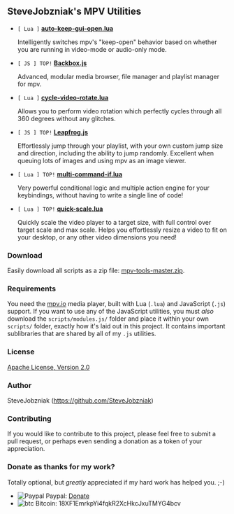 ## SteveJobzniak's MPV Utilities

* `[ Lua ]` **[auto-keep-gui-open.lua](https://github.com/SteveJobzniak/mpv-tools/blob/master/scripts/auto-keep-gui-open.lua)**

  Intelligently switches mpv's "keep-open" behavior based on whether you are
  running in video-mode or audio-only mode.

* `[ JS ] TOP!` **[Backbox.js](https://github.com/SteveJobzniak/mpv-tools/blob/master/scripts/Backbox.js)**

  Advanced, modular media browser, file manager and playlist manager for mpv.

* `[ Lua ]` **[cycle-video-rotate.lua](https://github.com/SteveJobzniak/mpv-tools/blob/master/scripts/cycle-video-rotate.lua)**

  Allows you to perform video rotation which perfectly cycles through all 360
  degrees without any glitches.

* `[ JS ] TOP!` **[Leapfrog.js](https://github.com/SteveJobzniak/mpv-tools/blob/master/scripts/Leapfrog.js)**

  Effortlessly jump through your playlist, with your own custom jump size and
  direction, including the ability to jump randomly. Excellent when queuing lots
  of images and using mpv as an image viewer.

* `[ Lua ] TOP!` **[multi-command-if.lua](https://github.com/SteveJobzniak/mpv-tools/blob/master/scripts/multi-command-if.lua)**

  Very powerful conditional logic and multiple action engine for your
  keybindings, without having to write a single line of code!

* `[ Lua ] TOP!` **[quick-scale.lua](https://github.com/SteveJobzniak/mpv-tools/blob/master/scripts/quick-scale.lua)**

  Quickly scale the video player to a target size, with full control over target
  scale and max scale. Helps you effortlessly resize a video to fit on your
  desktop, or any other video dimensions you need!

### Download

Easily download all scripts as a zip file: [mpv-tools-master.zip](https://github.com/SteveJobzniak/mpv-tools/archive/master.zip).

### Requirements

You need the [mpv.io](http://mpv.io) media player, built with Lua (`.lua`) and
JavaScript (`.js`) support. If you want to use any of the JavaScript utilities,
you must _also_ download the `scripts/modules.js/` folder and place it within
your own `scripts/` folder, exactly how it's laid out in this project. It
contains important sublibraries that are shared by all of my `.js` utilities.

### License

[Apache License, Version 2.0](http://www.apache.org/licenses/LICENSE-2.0)

### Author

SteveJobzniak (https://github.com/SteveJobzniak)

### Contributing

If you would like to contribute to this project, please feel free to submit a
pull request, or perhaps even sending a donation as a token of your appreciation.

### Donate as thanks for my work?

Totally optional, but _greatly_ appreciated if my hard work has helped you. ;-)

- ![Paypal](https://raw.githubusercontent.com/reek/anti-adblock-killer/gh-pages/images/paypal.png) Paypal: [Donate](https://www.paypal.me/Armindale/0usd)
- ![btc](https://raw.githubusercontent.com/reek/anti-adblock-killer/gh-pages/images/bitcoin.png) Bitcoin: 18XF1EmrkpYi4fqkR2XcHkcJxuTMYG4bcv
